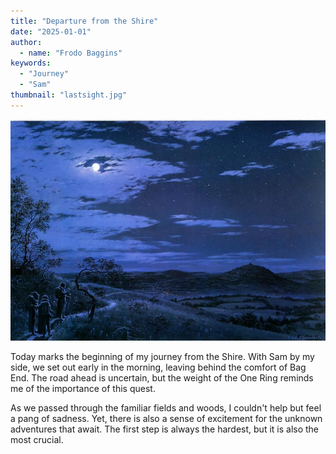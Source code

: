 ```yaml
---
title: "Departure from the Shire"
date: "2025-01-01"
author:
  - name: "Frodo Baggins"
keywords:
  - "Journey"
  - "Sam"
thumbnail: "lastsight.jpg"
---
```


![Last sight of Hobbiton](lastsight.jpg 'Last Sight')

Today marks the beginning of my journey from the Shire. With Sam by my side, we set out early in the morning, leaving behind the comfort of Bag End. The road ahead is uncertain, but the weight of the One Ring reminds me of the importance of this quest.

As we passed through the familiar fields and woods, I couldn't help but feel a pang of sadness. Yet, there is also a sense of excitement for the unknown adventures that await. The first step is always the hardest, but it is also the most crucial.

